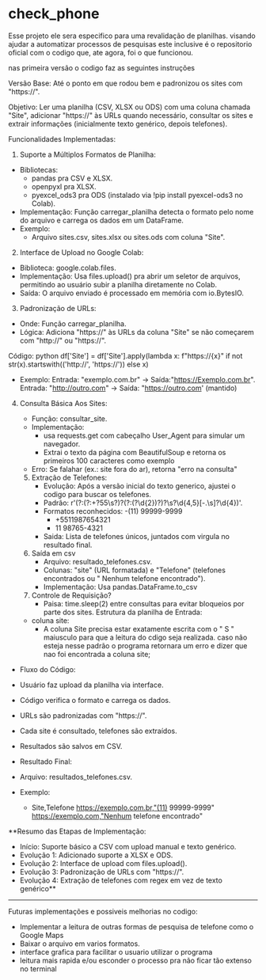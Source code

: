 # check_phone
Esse projeto ele sera especifico para uma revalidação de planilhas. visando ajudar a automatizar processos de pesquisas 
este inclusive é o repositorio oficial com o codigo que, ate agora, foi o que funcionou. 

nas primeira versão o codigo faz as seguintes instruções

Versão Base: Até o ponto em que rodou bem e padronizou os sites com "https://".

Objetivo:
Ler uma planilha (CSV, XLSX ou ODS) com uma coluna chamada "Site", adicionar "https://" às URLs quando necessário, consultar os sites e extrair informações (inicialmente texto genérico, depois telefones).

Funcionalidades Implementadas:
 1. Suporte a Múltiplos Formatos de Planilha:
 - Bibliotecas:
   - pandas pra CSV e XLSX.
   - openpyxl pra XLSX.
   - pyexcel_ods3 pra ODS (instalado via !pip install pyexcel-ods3 no Colab).
 - Implementação: Função carregar_planilha detecta o formato pelo nome do arquivo e carrega os dados em um DataFrame.
 - Exemplo:
    - Arquivo sites.csv, sites.xlsx ou sites.ods com coluna "Site".
    
 2. Interface de Upload no Google Colab:
  - Biblioteca: google.colab.files.
  - Implementação: Usa files.upload() pra abrir um seletor de arquivos, permitindo ao usuário subir a planilha diretamente no Colab.
  - Saída: O arquivo enviado é processado em memória com io.BytesIO.
    
 3. Padronização de URLs:
  - Onde: Função carregar_planilha.
  - Lógica: Adiciona "https://" às URLs da coluna "Site" se não começarem com "http://" ou "https://".

Código:
python 
df['Site'] = df['Site'].apply(lambda x: f"https://{x}" if not str(x).startswith(('http://', 'https://')) else x)

- Exemplo:
   Entrada: "exemplo.com.br" -> Saída:"https://Exemplo.com.br".
   Entrada: "http://outro.com" -> Saída: "https://outro.com' (mantido)

4. Consulta Básica Aos Sites:
   - Função: consultar_site.
   - Implementação:
     - usa requests.get com cabeçalho User_Agent para simular um navegador.
     - Extrai o texto da página com BeautifulSoup e retorna os primeiros 100 caracteres como exemplo
   - Erro: Se falahar (ex.: site fora do ar), retorna "erro na consulta"

   5. Extração de Telefones:
      - Evolução: Após a versão inicial do texto generico, ajustei o codigo para buscar os telefones.
      - Padrão: r'(?:(?:\+?55\s?)?(?:\(?\d{2}\)?)?\s?\d{4,5}[-.\s]?\d{4})'.
      - Formatos reconhecidos:
        -(11) 99999-9999
        - +5511987654321
        - 11 98765-4321
      - Saida: Lista de telefones únicos, juntados com virgula no resultado final.
    6. Saída em csv
       - Arquivo: resultado_telefones.csv.
       - Colunas: "site" (URL formatada) e "Telefone" (telefones encontrados ou " Nenhum telefone encontrado").
       - Implementação: Usa pandas.DataFrame.to_csv
    7. Controle de Requisição?
       - Paisa: time.sleep(2) entre consultas para evitar bloqueios por parte dos sites.
     Estrutura da planilha de Entrada:
      - coluna site:
         - A coluna Site precisa estar exatamente escrita com o " S " maiusculo para que a leitura do cdigo seja realizada. caso não esteja nesse padrão o programa retornara um erro e dizer que nao foi encontrada a coluna site;
        

 - Fluxo do Código:
  - Usuário faz upload da planilha via interface.
  - Código verifica o formato e carrega os dados.
  - URLs são padronizadas com "https://".
  - Cada site é consultado, telefones são extraídos.
  - Resultados são salvos em CSV.

 - Resultado Final:
  - Arquivo: resultados_telefones.csv.
  - Exemplo:
    -  Site,Telefone
  https://exemplo.com.br,"(11) 99999-9999"
  https://exemplo.com,"Nenhum telefone encontrado"



**Resumo das Etapas de Implementação:
 - Início: Suporte básico a CSV com upload manual e texto genérico.
 - Evolução 1: Adicionado suporte a XLSX e ODS.
 - Evolução 2: Interface de upload com files.upload().
 - Evolução 3: Padronização de URLs com "https://".
 - Evolução 4: Extração de telefones com regex em vez de texto genérico**


------------------------------------------------------------------------------------------------------------------------------------------

Futuras implementações e possiveis melhorias no codigo:

  - Implementar a leitura de outras formas de pesquisa de telefone como o Google Maps
  - Baixar o arquivo em varios formatos.
  - interface grafica para facilitar o usuario utilizar o programa
  - leitura mais rapida e/ou esconder o processo pra não ficar tão extenso no terminal 
  
